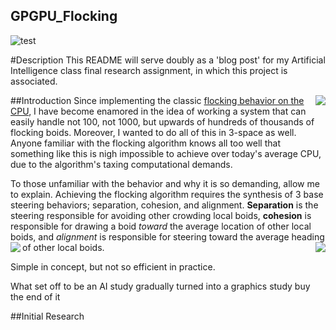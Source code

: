## GPGPU_Flocking
![test](https://i.gyazo.com/32b8b3bfb0cb93186a7352105e4110e3.gif)

#Description
This README will serve doubly as a 'blog post' for my Artificial Intelligence class final research assignment, in which this project is associated.

##Introduction
<img align="right" src = "http://i.imgur.com/yErDZxJ.png">
Since implementing the classic [flocking behavior on the CPU](https://github.com/parsaiej/AISteeringBehaviors#flocking), I have become enamored in the idea of working a system that can easily handle not 100, not 1000, but upwards of hundreds of thousands of flocking boids. Moreover, I wanted to do all of this in 3-space as well. Anyone familiar with the flocking algorithm knows all too well that something like this is nigh impossible to achieve over today's average CPU, due to the algorithm's taxing computational demands.

To those unfamiliar with the behavior and why it is so demanding, allow me to explain. Achieving the flocking algorithm requires the synthesis of 3 base steering behaviors; separation, cohesion, and alignment. **Separation** is the steering responsible for avoiding other crowding local boids, **cohesion** is responsible for drawing a boid *toward* the average location of other local boids, and *alignment* is responsible for steering toward the average heading of other local boids.
<img align="left" src = "http://www.red3d.com/cwr/boids/images/separation.gif">
<img align="right" src = "http://www.red3d.com/cwr/boids/images/alignment.gif">

Simple in concept, but not so efficient in practice.

What set off to be an AI study gradually turned into a graphics study buy the end of it

##Initial Research
